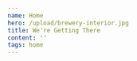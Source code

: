 ```yaml
---
name: Home
hero: /upload/brewery-interior.jpg
title: We're Getting There
content: ''
tags: home
---
```


